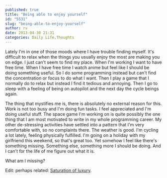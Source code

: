 ```yaml
---
published: true
title: "Being able to enjoy yourself"
id: "5531"
slug: "being-able-to-enjoy-yourself"
author: rv
date: 2013-04-30 21:31
categories: Daily Life,Thoughts
---
```

Lately I'm in one of those moods where I have trouble finding myself. It's difficult to relax when the things you usually enjoy the most are making you on edge. I just can't seem to find my place. When I'm working I want to have free time. When I have free time I watch anime but feel like I should be doing something useful. So I do some programming instead but can't find the concentration or focus to do what I want. Then I play a game that I normally do to relax but instead I find it tedious and annoying. Then I go to sleep with a feeling of being on autopilot and the next day the cycle beings again.

The thing that mystifies me is, there is absolutely no external reason for this. Work is not too busy and I'm doing fun tasks. I feel appreciated and I'm doing useful stuff. The space game I'm working on is quite possibly the one thing that I am most motivated to write in my whole programming career. My other de-stressing activities have settled into a pattern that I'm very comfortable with, so no complaints there. The weather is good. I'm cycling a lot lately, feeling physically fulfilled. I'm going on a holiday with my girlfriend this weekend, so that's great too. Yet somehow I feel like there's something missing. Something else, something more I should be doing. And I can't for the life of me figure out what it is.

What am I missing?

Edit: perhaps related: <a href="/blog/2009/01/20/saturation-of-luxury/">Saturation of luxury</a>.